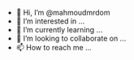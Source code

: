 - 👋 Hi, I’m @mahmoudmrdom
- 👀 I’m interested in ...
- 🌱 I’m currently learning ...
- 💞️ I’m looking to collaborate on ...
- 📫 How to reach me ...

<!---
mahmoudmrdom/mahmoudmrdom is a ✨ special ✨ repository because its `README.md` (this file) appears on your GitHub profile.
You can click the Preview link to take a look at your changes.
--->
